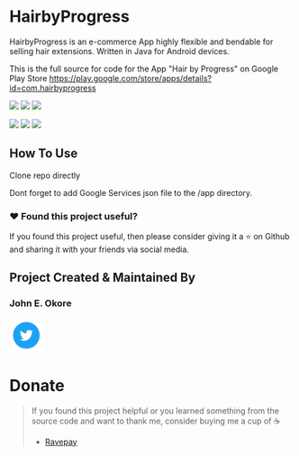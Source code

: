 # HairbyProgress

HairbyProgress is an e-commerce App highly flexible and bendable for selling hair extensions. Written in Java for Android devices.

This is the full source for code for the App "Hair by Progress" on Google Play Store https://play.google.com/store/apps/details?id=com.hairbyprogress


<img src="assets/screenshots/s1.png" width="33%" /> <img src="assets/screenshots/s2.png" width="33%" /> <img src="assets/screenshots/s3.png" width="33%" />

<img src="assets/screenshots/s4.png" width="33%" /> <img src="assets/screenshots/s5.png" width="33%" /> <img src="assets/screenshots/s6.png" width="33%" />


## How To Use

Clone repo directly

Dont forget to add Google Services json file to the /app directory.


### :heart: Found this project useful?

If you found this project useful, then please consider giving it a :star: on Github and sharing it with your friends via social media.

## Project Created & Maintained By

### John E. Okore

<a href="https://twitter.com/johnebere58"><img src="https://github.com/aritraroy/social-icons/blob/master/twitter-icon.png?raw=true" width="60"></a>

# Donate

> If you found this project helpful or you learned something from the source code and want to thank me, consider buying me a cup of :coffee:
>
> - [Ravepay](https://rave.flutterwave.com/donate/oumg0prh9wta)




